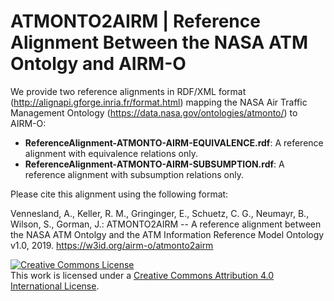 ATMONTO2AIRM | Reference Alignment Between the NASA ATM Ontolgy and AIRM-O
===

We provide two reference alignments in RDF/XML format (http://alignapi.gforge.inria.fr/format.html) mapping the NASA Air Traffic Management Ontology (https://data.nasa.gov/ontologies/atmonto/) to AIRM-O:

* **ReferenceAlignment-ATMONTO-AIRM-EQUIVALENCE.rdf**: A reference alignment with equivalence relations only.
* **ReferenceAlignment-ATMONTO-AIRM-SUBSUMPTION.rdf**: A reference alignment with subsumption relations only.

Please cite this alignment using the following format:

Vennesland, A., Keller, R. M., Gringinger, E., Schuetz, C. G., Neumayr, B., Wilson, S., Gorman, J.: ATMONTO2AIRM -- A reference alignment between the NASA ATM Ontolgy and the ATM Information Reference Model Ontology v1.0, 2019. https://w3id.org/airm-o/atmonto2airm


<a rel="license" href="http://creativecommons.org/licenses/by/4.0/"><img alt="Creative Commons License" style="border-width:0" src="https://i.creativecommons.org/l/by/4.0/88x31.png" /></a><br />This work is licensed under a <a rel="license" href="http://creativecommons.org/licenses/by/4.0/">Creative Commons Attribution 4.0 International License</a>.
